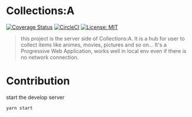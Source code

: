 # Collections:A

[![Coverage Status](https://coveralls.io/repos/github/everbrez/Collections-A/badge.svg?branch=master)](https://coveralls.io/github/everbrez/Collections-A?branch=master)
[![CircleCI](https://circleci.com/gh/everbrez/Collections-A.svg?style=shield)](https://circleci.com/gh/everbrez/Collections-A)
[![License: MIT](https://img.shields.io/badge/License-MIT-yellow.svg)](https://opensource.org/licenses/MIT)

> this project is the server side of Collections:A. It is a hub for user to collect items like animes, movies, pictures and so on... 
> It's a Progressive Web Application, works well in local env even if there is no network connection.

# Contribution

start the develop server

```bash
yarn start
```
